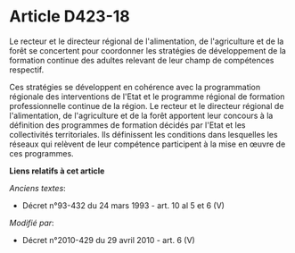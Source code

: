 # Article D423-18

Le recteur et le         directeur régional de l'alimentation, de l'agriculture et de la forêt  se concertent pour coordonner
les stratégies de développement de la formation continue des adultes relevant de leur champ de compétences respectif. 

Ces stratégies se développent en cohérence avec la programmation régionale des interventions de l'Etat et le programme
régional de formation professionnelle continue de la région. Le recteur et le         directeur régional de l'alimentation,
de l'agriculture et de la forêt  apportent leur concours à la définition des programmes de formation décidés par l'Etat et
les collectivités territoriales. Ils définissent les conditions dans lesquelles les réseaux qui relèvent de leur compétence
participent à la mise en œuvre de ces programmes.

**Liens relatifs à cet article**

_Anciens textes_:

  - Décret n°93-432 du 24 mars 1993 - art. 10 al 5 et 6 (V)

_Modifié par_:

  - Décret n°2010-429 du 29 avril 2010 - art. 6 (V)
